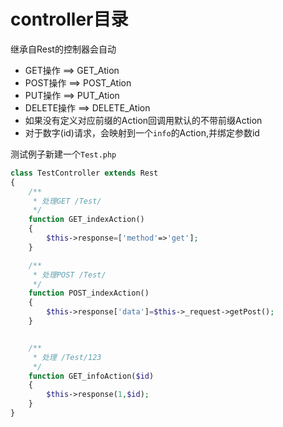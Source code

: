 controller目录
========

继承自Rest的控制器会自动

* GET操作  ==> GET_Ation
* POST操作 ==> POST_Ation
* PUT操作  ==> PUT_Ation
* DELETE操作 ==> DELETE_Ation
* 如果没有定义对应前缀的Action回调用默认的不带前缀Action
* 对于数字(id)请求，会映射到一个`info`的Action,并绑定参数id


测试例子新建一个`Test.php`
```php
class TestController extends Rest
{
	/**
	 * 处理GET /Test/
	 */
	function GET_indexAction()
	{
		$this->response=['method'=>'get'];
	}

	/**
	 * 处理POST /Test/
	 */
	function POST_indexAction()
	{
		$this->response['data']=$this->_request->getPost();
	}


	/**
	 * 处理 /Test/123
	 */
	function GET_infoAction($id)
	{
		$this->response(1,$id);
	}
}
```